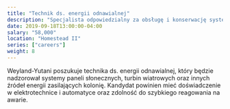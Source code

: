 ```yaml
---
title: "Technik ds. energii odnawialnej"
description: "Specjalista odpowiedzialny za obsługę i konserwację systemów energetycznych opartych na odnawialnych źródłach energii w kolonii."
date: 2019-09-18T13:00:00-04:00
salary: "58,000"
location: "Homestead II"
series: ["careers"]
weight: 8
---
```


Weyland-Yutani poszukuje technika ds. energii odnawialnej, który będzie nadzorował systemy paneli słonecznych, turbin wiatrowych oraz innych źródeł energii zasilających kolonię. Kandydat powinien mieć doświadczenie w elektrotechnice i automatyce oraz zdolność do szybkiego reagowania na awarie.
